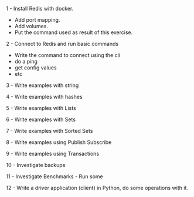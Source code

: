 

1 - Install Redis with docker. 
    
*  Add port mapping.
*   Add volumes.    
*   Put the command used as result of this exercise.
    
2 - Connect to Redis and run basic commands
*    Write the command to connect using the cli
*    do a ping
*    get config values
*    etc
    
3 - Write examples with string

4 - Write examples with hashes

5 - Write examples with Lists

6 - Write examples with Sets

7 - Write examples with Sorted Sets

8 - Write examples using Publish Subscribe

9 - Write examples using Transactions

10 - Investigate backups

11 - Investigate Benchmarks - Run some

12 - Write a driver application (client) in Python, do some operations with it.